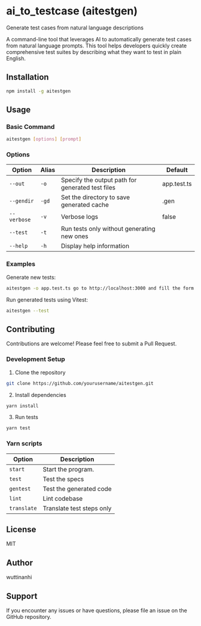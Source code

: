 # ai_to_testcase (aitestgen)

Generate test cases from natural language descriptions

A command-line tool that leverages AI to automatically generate test cases from natural language prompts. This tool helps developers quickly create comprehensive test suites by describing what they want to test in plain English.

## Installation

```bash
npm install -g aitestgen
```

## Usage

### Basic Command

```bash
aitestgen [options] [prompt]
```

### Options

| Option | Alias | Description | Default |
|--------|-------|-------------|---------|
| `--out` | `-o` | Specify the output path for generated test files | app.test.ts |
| `--gendir` | `-gd` | Set the directory to save generated cache | .gen |
| `--verbose` | `-v` | Verbose logs | false|
| `--test` | `-t` | Run tests only without generating new ones |  |
| `--help` | `-h` | Display help information | |

### Examples

Generate new tests:
```bash
aitestgen -o app.test.ts go to http://localhost:3000 and fill the form then expect successful message
```

Run generated tests using Vitest:
```bash
aitestgen --test
```

## Contributing

Contributions are welcome! Please feel free to submit a Pull Request.

### Development Setup

1. Clone the repository
```bash
git clone https://github.com/yourusername/aitestgen.git
```

2. Install dependencies
```bash
yarn install
```

3. Run tests
```bash
yarn test
```

### Yarn scripts

| Option | Description |
|--------|-------------|
| `start` | Start the program. |
| `test` | Test the specs |
| `gentest` | Test the generated code |
| `lint` | Lint codebase |
| `translate` | Translate test steps only |


## License

MIT

## Author

wuttinanhi

## Support

If you encounter any issues or have questions, please file an issue on the GitHub repository.
